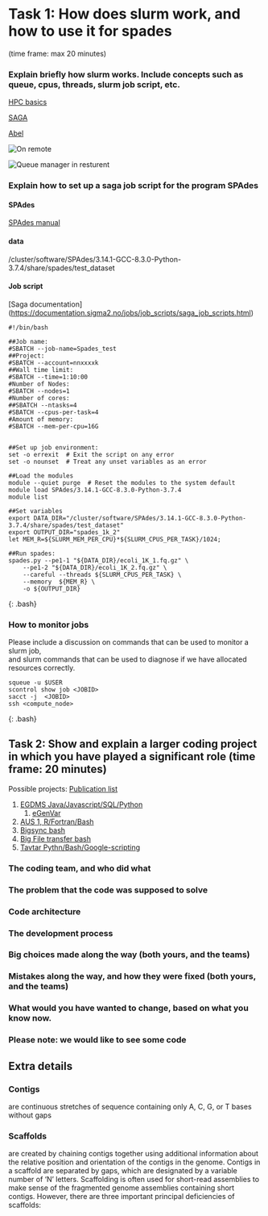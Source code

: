 

# Task 1: How does slurm work, and how to use it for spades 
(time frame: max 20 minutes)

### Explain briefly how slurm works. Include concepts such as queue, cpus, threads,  slurm job script, etc. 

[HPC basics](https://sabryr.github.io/hpc-intro-new/13-scheduler/index.html)

[SAGA](https://documentation.sigma2.no/hpc_machines/saga.html)
 
[Abel](https://www.youtube.com/watch?v=Hjf5t26TeDQ)

![On remote](https://sabryr.github.io/hpc-intro-new/fig/login_node.svg)

![Queue manager in resturent](https://sabryr.github.io/hpc-intro-new/fig/restaurant_queue_manager.svg)

### Explain how to set up a saga job script for the program SPAdes
#### SPAdes 
[SPAdes manual](http://cab.spbu.ru/files/release3.14.1/manual.html)

#### data
/cluster/software/SPAdes/3.14.1-GCC-8.3.0-Python-3.7.4/share/spades/test_dataset

#### Job script
[Saga documentation] (https://documentation.sigma2.no/jobs/job_scripts/saga_job_scripts.html)

```
#!/bin/bash

##Job name:
#SBATCH --job-name=Spades_test
##Project:
#SBATCH --account=nnxxxxk
##Wall time limit:
#SBATCH --time=1:10:00
#Number of Nodes:
#SBATCH --nodes=1
#Number of cores:
##SBATCH --ntasks=4
#SBATCH --cpus-per-task=4
#Amount of memory:
#SBATCH --mem-per-cpu=16G


##Set up job environment:
set -o errexit  # Exit the script on any error
set -o nounset  # Treat any unset variables as an error

##Load the modules
module --quiet purge  # Reset the modules to the system default
module load SPAdes/3.14.1-GCC-8.3.0-Python-3.7.4
module list

##Set variables
export DATA_DIR="/cluster/software/SPAdes/3.14.1-GCC-8.3.0-Python-3.7.4/share/spades/test_dataset"
export OUTPUT_DIR="spades_1k_2"
let MEM_R=${SLURM_MEM_PER_CPU}*${SLURM_CPUS_PER_TASK}/1024;

##Run spades:
spades.py --pe1-1 "${DATA_DIR}/ecoli_1K_1.fq.gz" \
    --pe1-2 "${DATA_DIR}/ecoli_1K_2.fq.gz" \
    --careful --threads ${SLURM_CPUS_PER_TASK} \
    --memory  ${MEM_R} \
    -o ${OUTPUT_DIR}

```
{: .bash}


### How to monitor jobs  
Please include a discussion on commands that can be used to monitor a slurm job,   
and slurm commands that can be used to diagnose if we have allocated resources correctly.

```
squeue -u $USER
scontrol show job <JOBID>
sacct -j  <JOBID>
ssh <compute_node>

```
{: .bash}


## Task 2: Show and explain a larger coding project in which you have played a significant role (time frame: 20 minutes)

Possible projects:
[Publication list](https://scholar.google.com/citations?user=3nSAUFsAAAAJ)

1. [EGDMS Java/Javascript/SQL/Python](https://github.com/Sabryr/EGDMS)
   1. [eGenVar](http://bigr.medisin.ntnu.no/data/eGenVar/home.html)
2. [AUS 1, R/Fortran/Bash](https://github.com/Sabryr/Pmetrics_test)
3. [Bigsync bash](https://github.com/Sabryr/bigsync)
4. [Big File transfer bash](https://github.com/Sabryr/Transfer_scripts)
5. [Tavtar Pythn/Bash/Google-scripting](https://github.com/Sabryr/Tavatar)


### The coding team, and who did what
### The problem that the code was supposed to solve
### Code architecture
### The development process
### Big choices made along the way (both yours, and the teams)
### Mistakes along the way, and how they were fixed (both yours, and the teams)
### What would you have wanted to change, based on what you know now.
### Please note: we would like to see some code


## Extra details
### Contigs 
are continuous stretches of sequence containing only A, C, G, or T bases without gaps

### Scaffolds 
are created by chaining contigs together using additional information about the relative 
position and orientation of the contigs in the genome. Contigs in a scaffold are separated
by gaps, which are designated by a variable number of ‘N’ letters. Scaffolding is often
used for short-read assemblies to make sense of the fragmented genome assemblies containing
short contigs. However, there are three important principal deficiencies of scaffolds:

